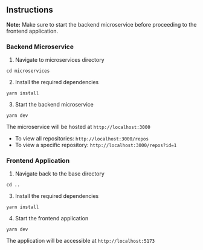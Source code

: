 ## Instructions

**Note:** Make sure to start the backend microservice before proceeding to the frontend application.

### Backend Microservice
1. Navigate to microservices directory
```
cd microservices
```
2. Install the required dependencies
```
yarn install
```
3. Start the backend microservice

```
yarn dev
```  
The microservice will be hosted at `http://localhost:3000`
-   To view all repositories: `http://localhost:3000/repos`
-   To view a specific repository: `http://localhost:3000/repos?id=1`


### Frontend Application
1. Navigate back to the base directory
```
cd ..
```
3. Install the required dependencies
```
yarn install
```
4. Start the frontend application
```
yarn dev
```  
The application will be accessible at `http://localhost:5173`